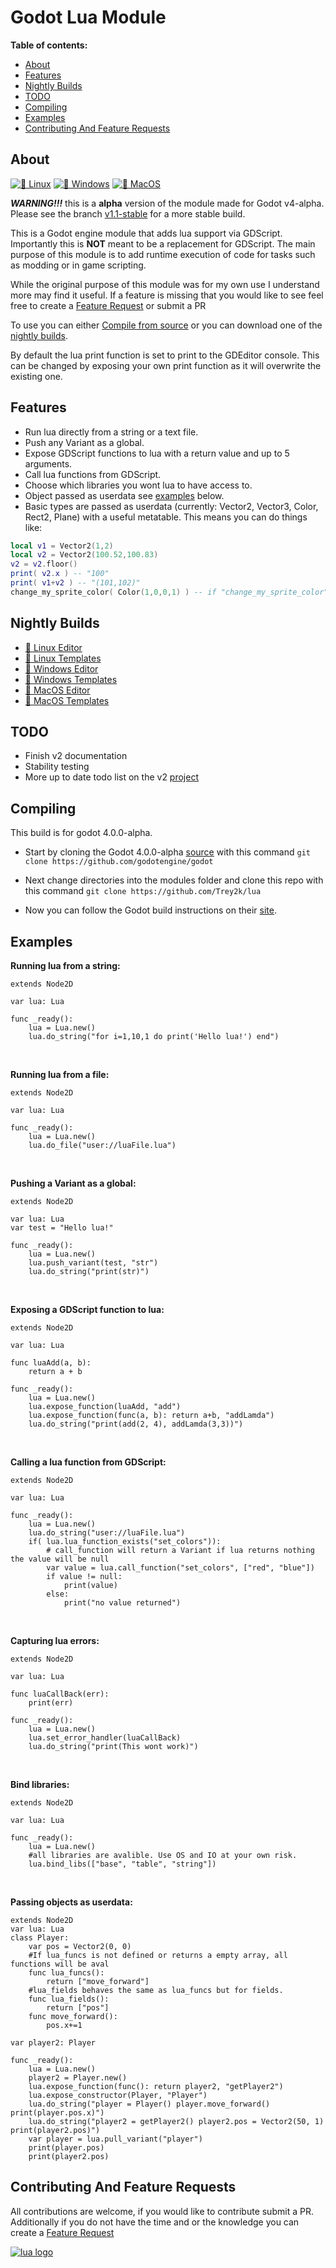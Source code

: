 

 Godot Lua Module
===============
**Table of contents:**
  * [About](#about)
  * [Features](#features)
  * [Nightly Builds](#nightly-builds)
  * [TODO](#todo)
  * [Compiling](#compiling)
  * [Examples](#examples)
  * [Contributing And Feature Requests](#contributing-and-feature-requests)

About
-------
[![🐧 Linux](https://github.com/Trey2k/lua/actions/workflows/linux.yml/badge.svg)](https://github.com/Trey2k/lua/actions/workflows/linux.yml) [![🎨 Windows](https://github.com/Trey2k/lua/actions/workflows/windows.yml/badge.svg)](https://github.com/Trey2k/lua/actions/workflows/windows.yml) [![🍎 MacOS](https://github.com/Trey2k/lua/actions/workflows/macos.yml/badge.svg)](https://github.com/Trey2k/lua/actions/workflows/macos.yml)

***WARNING!!!*** this is a **alpha** version of the module made for Godot v4-alpha. Please see the branch [v1.1-stable](https://github.com/Trey2k/lua/tree/v1.1-stable) for a more stable build.

This is a Godot engine module that adds lua support via GDScript. Importantly this is **NOT** meant to be a replacement for GDScript. The main purpose of this module is to add runtime execution of code for tasks such as modding or in game scripting. 

While the original purpose of this module was for my own use I understand more may find it useful. If a feature is missing that you would like to see feel free to create a [Feature Request](https://github.com/Trey2k/lua/issues/new?assignees=&labels=feature%20request&template=feature_request.md&title=) or submit a PR 

To use you can either [Compile from source](#compiling) or you can download one of the [nightly builds](#nightly-builds).

By default the lua print function is set to print to the GDEditor console. This can be changed by exposing your own print function as it will overwrite the existing one.

Features
--------------------------------
- Run lua directly from a string or a text file.
- Push any Variant as a global.
- Expose GDScript functions to lua with a return value and up to 5 arguments.
- Call lua functions from GDScript.
- Choose which libraries you wont lua to have access to.
- Object passed as userdata see [examples](#examples) below.
- Basic types are passed as userdata (currently: Vector2, Vector3, Color, Rect2, Plane) with a useful metatable. This means you can do things like:  
```lua
local v1 = Vector2(1,2)
local v2 = Vector2(100.52,100.83)
v2 = v2.floor()
print( v2.x ) -- "100"
print( v1+v2 ) -- "(101,102)"
change_my_sprite_color( Color(1,0,0,1) ) -- if "change_my_sprite_color" was exposed, in GDScript it will receive a Color variant.
```

Nightly Builds
---------------
- [🐧 Linux Editor](https://nightly.link/Trey2k/lua/workflows/linux/main/linux-editor.zip)
- [🐧 Linux Templates](https://nightly.link/Trey2k/lua/workflows/linux/main/linux-template64-release.zip)
- [🎨 Windows Editor](https://nightly.link/Trey2k/lua/workflows/windows/main/windows-editor.zip)
- [🎨 Windows Templates](https://nightly.link/Trey2k/lua/workflows/windows/main/windows-template.zip)
- [🍎 MacOS Editor](https://nightly.link/Trey2k/lua/workflows/macos/main/macos-editor.zip)
- [🍎 MacOS Templates](https://nightly.link/Trey2k/lua/workflows/macos/main/macos-template.zip)

TODO
-----
- Finish v2 documentation
- Stability testing
- More up to date todo list on the v2 [project](https://github.com/Trey2k/lua/projects/1) 

Compiling
------------
This build is for godot 4.0.0-alpha.
- Start by cloning the Godot 4.0.0-alpha [source](https://github.com/godotengine/godot) with this command `git clone https://github.com/godotengine/godot`

- Next change directories into the modules folder and clone this repo with this command `git clone https://github.com/Trey2k/lua`

- Now you can follow the Godot build instructions on their [site](https://docs.godotengine.org/en/latest/development/compiling/).

Examples
------------
**Running lua from a string:**
```gdscript
extends Node2D

var lua: Lua

func _ready():
	lua = Lua.new()
	lua.do_string("for i=1,10,1 do print('Hello lua!') end")
```
<br />

**Running lua from a file:**
```gdscript
extends Node2D

var lua: Lua

func _ready():
	lua = Lua.new()
	lua.do_file("user://luaFile.lua")
```
<br />

**Pushing a Variant as a global:**
```gdscript
extends Node2D

var lua: Lua
var test = "Hello lua!"

func _ready():
	lua = Lua.new()
	lua.push_variant(test, "str")
	lua.do_string("print(str)")
```
<br />

**Exposing a GDScript function to lua:**
```gdscript
extends Node2D

var lua: Lua

func luaAdd(a, b):
	return a + b

func _ready():
	lua = Lua.new()
	lua.expose_function(luaAdd, "add")
	lua.expose_function(func(a, b): return a+b, "addLamda")
	lua.do_string("print(add(2, 4), addLamda(3,3))")
```
<br />

**Calling a lua function from GDScript:**
```gdscript
extends Node2D

var lua: Lua

func _ready():
	lua = Lua.new()
	lua.do_string("user://luaFile.lua")
	if( lua.lua_function_exists("set_colors")):
		# call_function will return a Variant if lua returns nothing the value will be null
		var value = lua.call_function("set_colors", ["red", "blue"])
		if value != null:
			print(value)
		else:
			print("no value returned")	
```
<br />

**Capturing lua errors:**
```gdscript
extends Node2D

var lua: Lua

func luaCallBack(err):
	print(err)

func _ready():
	lua = Lua.new()
	lua.set_error_handler(luaCallBack)
	lua.do_string("print(This wont work)")
```
<br />

**Bind libraries:**
```gdscript
extends Node2D

var lua: Lua

func _ready():
	lua = Lua.new()
	#all libraries are avalible. Use OS and IO at your own risk.
	lua.bind_libs(["base", "table", "string"])
```
<br />

**Passing objects as userdata:**
```gdscript
extends Node2D
var lua: Lua
class Player:
	var pos = Vector2(0, 0)
	#If lua_funcs is not defined or returns a empty array, all functions will be aval
	func lua_funcs():
		return ["move_forward"]
	#lua_fields behaves the same as lua_funcs but for fields.
	func lua_fields():
		return ["pos"]
	func move_forward():
		pos.x+=1

var player2: Player

func _ready():
	lua = Lua.new()
	player2 = Player.new()
	lua.expose_function(func(): return player2, "getPlayer2")
	lua.expose_constructor(Player, "Player")
	lua.do_string("player = Player() player.move_forward() print(player.pos.x)")
	lua.do_string("player2 = getPlayer2() player2.pos = Vector2(50, 1) print(player2.pos)")
	var player = lua.pull_variant("player")
	print(player.pos)
	print(player2.pos)
```
Contributing And Feature Requests
---------------
All contributions are welcome, if you would like to contribute submit a PR.
<br />
Additionally if you do not have the time and or the knowledge you can create a [Feature Request](https://github.com/Trey2k/lua/issues/new?assignees=&labels=feature%20request&template=feature_request.md&title=)

[![lua logo](https://www.lua.org/images/powered-by-lua.gif)](https://www.lua.org/)
